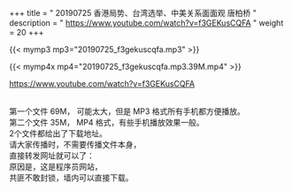 +++
title = " 20190725 香港局势、台湾选举、中美关系面面观 唐柏桥 "
description = " https://www.youtube.com/watch?v=f3GEKusCQFA "
weight = 20
+++

{{< mymp3  mp3="20190725_f3gekuscqfa.mp3" >}}

{{< mymp4x mp4="20190725_f3gekuscqfa.mp3.39M.mp4" >}}

https://www.youtube.com/watch?v=f3GEKusCQFA

<br>
第一个文件 69M， 可能太大，但是 MP3 格式所有手机都方便播放。
<br>
第二个文件 35M， MP4 格式，有些手机播放效果一般。

<br>
2个文件都给出了下载地址。

<br>
请大家传播时，不需要传播文件本身，<br>
直接转发网址就可以了：<br>
原因是，这是程序员网站，<br>
共匪不敢封锁，墙内可以直接下载。
